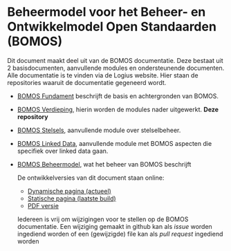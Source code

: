 # Beheermodel voor het Beheer- en Ontwikkelmodel Open Standaarden (BOMOS)

Dit document maakt deel uit van de BOMOS documentatie. Deze bestaat uit
2 basisdocumenten, aanvullende modules en ondersteunende documenten. Alle
documentatie is te vinden via de Logius website. Hier staan de repositories
waaruit de documentatie gegeneerd wordt.
- [BOMOS Fundament](https://www.github.com/Logius-standaarden/BOMOS-Fundament)
  beschrijft de basis en achtergronden van BOMOS.
- [BOMOS Verdieping](https://www.github.com/Logius-standaarden/BOMOS-Verdieping),
  hierin worden de modules nader uitgewerkt. **Deze repository**
- [BOMOS Stelsels](https://www.github.com/Logius-standaarden/BOMOS-Stelsels),
  aanvullende module over stelselbeheer.
- [BOMOS Linked Data](https://www.github.com/Logius-standaarden/BOMOS-LinkedData),
  aanvullende module met BOMOS aspecten die specifiek over linked data gaan.
- [BOMOS Beheermodel](https://www.github.com/Logius-standaarden/BOMOS-Beheermodel),
  wat het beheer van BOMOS beschrijft

  De ontwikkelversies van dit document staan online:
  - [Dynamische pagina (actueel)](https://Logius-standaarden.github.io/BOMOS-Verdieping/index.html)
  - [Statische pagina (laatste build)](https://Logius-standaarden.github.io/BOMOS-Verdieping/snapshot.html)
  - [PDF versie](https://logius-standaarden.github.io/BOMOS-Verdieping/BOMOS-Verdieping.pdf)

  Iedereen is vrij om wijzigingen voor te stellen op de BOMOS documentatie.
  Een wijziging gemaakt in github kan als _issue_ worden ingediend worden of
  een (gewijzigde) file kan als _pull request_ ingediend worden
